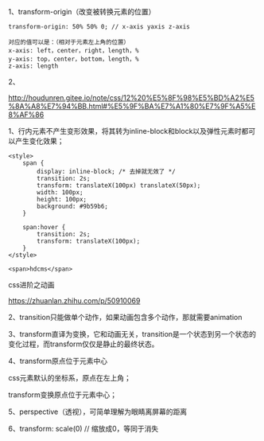 1、transform-origin（改变被转换元素的位置）

```
transform-origin: 50% 50% 0; // x-axis yaxis z-axis

对应的值可以是：（相对于元素左上角的位置）
x-axis: left，center，right，length，%
y-axis: top，center，bottom，length，%
z-axis: length
```

2、

http://houdunren.gitee.io/note/css/12%20%E5%8F%98%E5%BD%A2%E5%8A%A8%E7%94%BB.html#%E5%9F%BA%E7%A1%80%E7%9F%A5%E8%AF%86

1、行内元素不产生变形效果，将其转为inline-block和block以及弹性元素时都可以产生变化效果；

```
<style>
    span {
        display: inline-block; /* 去掉就无效了 */
        transition: 2s;
        transform: translateX(100px) translateX(50px);
        width: 100px;
        height: 100px;
        background: #9b59b6;
    }

    span:hover {
        transition: 2s;
        transform: translateX(100px);
    }
</style>

<span>hdcms</span>
```

css进阶之动画

https://zhuanlan.zhihu.com/p/50910069

2、transition只能做单个动作，如果动画包含多个动作，那就需要animation

3、transform直译为变换，它和动画无关，transition是一个状态到另一个状态的变化过程，而transform仅仅是静止的最终状态。

4、transform原点位于元素中心

css元素默认的坐标系，原点在左上角；

transform变换原点位于元素中心；

5、perspective（透视），可简单理解为眼睛离屏幕的距离

6、transform: scale(0) // 缩放成0，等同于消失


